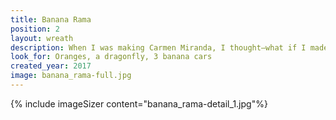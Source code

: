 ```yaml
---
title: Banana Rama
position: 2
layout: wreath
description: When I was making Carmen Miranda, I thought—what if I made a wreath that was JUST bananas? Could it even be done? It took me about 2 years, but I was able to collect enough to make it happen.
look_for: Oranges, a dragonfly, 3 banana cars
created_year: 2017
image: banana_rama-full.jpg
---
```


{% include imageSizer content="banana_rama-detail_1.jpg"%}
